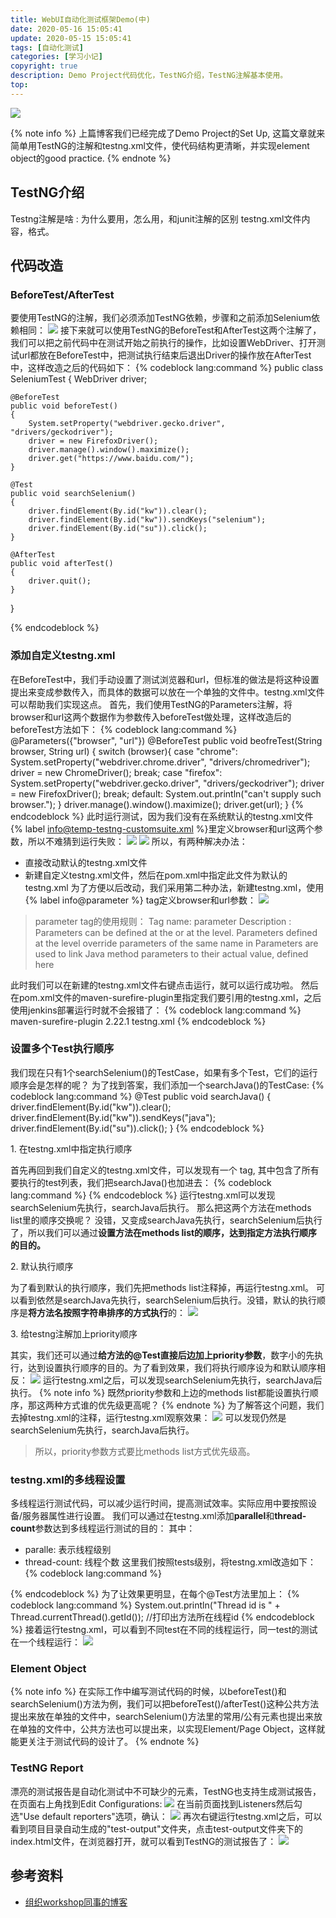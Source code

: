 ```yaml
---
title: WebUI自动化测试框架Demo(中)
date: 2020-05-16 15:05:41
update: 2020-05-15 15:05:41
tags: [自动化测试]
categories: [学习小记]
copyright: true
description: Demo Project代码优化，TestNG介绍，TestNG注解基本使用。
top:
---
```


<a href="https://sm.ms/image/hVCWgPazcRirtLj" target="_blank"><img src="https://i.loli.net/2020/05/15/hVCWgPazcRirtLj.jpg" ></a>

{% note info %}
上篇博客我们已经完成了Demo Project的Set Up, 这篇文章就来简单用TestNG的注解和testng.xml文件，使代码结构更清晰，并实现element object的good practice.
{% endnote %}

## TestNG介绍

Testng注解是啥 : 为什么要用，怎么用，和junit注解的区别
testng.xml文件内容，格式。

## 代码改造
### BeforeTest/AfterTest

要使用TestNG的注解，我们必须添加TestNG依赖，步骤和之前添加Selenium依赖相同：
<a href="https://sm.ms/image/19UmfH3uSvCMDLn" target="_blank"><img src="https://i.loli.net/2020/05/15/19UmfH3uSvCMDLn.png" ></a>
接下来就可以使用TestNG的BeforeTest和AfterTest这两个注解了，我们可以把之前代码中在测试开始之前执行的操作，比如设置WebDriver、打开测试url都放在BeforeTest中，把测试执行结束后退出Driver的操作放在AfterTest中，这样改造之后的代码如下：
{% codeblock lang:command %}
public class SeleniumTest {
    WebDriver driver;

    @BeforeTest
    public void beforeTest()
    {
        System.setProperty("webdriver.gecko.driver", "drivers/geckodriver");
        driver = new FirefoxDriver();
        driver.manage().window().maximize();
        driver.get("https://www.baidu.com/");
    }

    @Test
    public void searchSelenium()
    {
        driver.findElement(By.id("kw")).clear();
        driver.findElement(By.id("kw")).sendKeys("selenium");
        driver.findElement(By.id("su")).click();
    }

    @AfterTest
    public void afterTest()
    {
        driver.quit();
    }
}

{% endcodeblock %}

### 添加自定义testng.xml
在BeforeTest中，我们手动设置了测试浏览器和url，但标准的做法是将这种设置提出来变成参数传入，而具体的数据可以放在一个单独的文件中。testng.xml文件可以帮助我们实现这点。
首先，我们使用TestNG的Parameters注解，将browser和url这两个数据作为参数传入beforeTest做处理，这样改造后的beforeTest方法如下：
{% codeblock lang:command %}
    @Parameters({"browser", "url"})
    @BeforeTest
    public void beofreTest(String browser, String url)
    {
        switch (browser){
            case "chrome":
                System.setProperty("webdriver.chrome.driver", "drivers/chromedriver");
                driver = new ChromeDriver();
                break;
            case "firefox":
                System.setProperty("webdriver.gecko.driver", "drivers/geckodriver");
                driver = new FirefoxDriver();
                break;
            default:
                System.out.println("can't supply such browser.");
        }
        driver.manage().window().maximize();
        driver.get(url);
    }
{% endcodeblock %}
此时运行测试，因为我们没有在系统默认的testng.xml文件{% label info@temp-testng-customsuite.xml %}里定义browser和url这两个参数，所以不难猜到运行失败：
<a href="https://sm.ms/image/ogdLlYPhr54WEck" target="_blank"><img src="https://i.loli.net/2020/05/15/ogdLlYPhr54WEck.png" ></a>
<a href="https://sm.ms/image/8W1a7Y6JSvNrT9Q" target="_blank"><img src="https://i.loli.net/2020/05/15/8W1a7Y6JSvNrT9Q.png" ></a>
所以，有两种解决办法：
- 直接改动默认的testng.xml文件
- 新建自定义testng.xml文件，然后在pom.xml中指定此文件为默认的testng.xml
为了方便以后改动，我们采用第二种办法，新建testng.xml，使用{% label info@parameter %} tag定义browser和url参数：
<a href="https://sm.ms/image/vMOhB3FHkNRTnJK" target="_blank"><img src="https://i.loli.net/2020/05/17/vMOhB3FHkNRTnJK.png" ></a>
>parameter tag的使用规则：
Tag name: parameter Description : Parameters can be defined at the <suite> or at the <test> level. Parameters defined at the <test> level override parameters of the same name in <suite> Parameters are used to link Java method parameters to their actual value, defined here

此时我们可以在新建的testng.xml文件右键点击运行，就可以运行成功啦。
然后在pom.xml文件的maven-surefire-plugin里指定我们要引用的testng.xml，之后使用jenkins部署运行时就不会报错了：
{% codeblock lang:command %}
        <plugin>
          <artifactId>maven-surefire-plugin</artifactId>
          <version>2.22.1</version>
          <configuration>
            <suiteXmlFiles>
              <!--可以添加多个xml文件-->
              <file>testng.xml</file>
            </suiteXmlFiles>
          </configuration>
        </plugin>
{% endcodeblock %}

### 设置多个Test执行顺序
我们现在只有1个searchSelenium()的TestCase，如果有多个Test，它们的运行顺序会是怎样的呢？
为了找到答案，我们添加一个searchJava()的TestCase:
{% codeblock lang:command %}
    @Test
    public void searchJava()
    {
        driver.findElement(By.id("kw")).clear();
        driver.findElement(By.id("kw")).sendKeys("java");
        driver.findElement(By.id("su")).click();
    }
{% endcodeblock %}

<span id="inline-toc">1.</span> 在testng.xml中指定执行顺序

首先再回到我们自定义的testng.xml文件，可以发现有一个<methods> tag, 其中包含了所有要执行的test列表，我们把searchJava()也加进去：
{% codeblock lang:command %}
                <methods>
                    <include name="searchSelenium"/>
                    <include name="searchJava"/>
                </methods>
{% endcodeblock %}
运行testng.xml可以发现searchSelenium先执行，searchJava后执行。
那么把这两个方法在methods list里的顺序交换呢？
没错，又变成searchJava先执行，searchSelenium后执行了，所以我们可以通过**设置方法在methods list的顺序，达到指定方法执行顺序的目的。**

<span id="inline-toc">2.</span> 默认执行顺序

为了看到默认的执行顺序，我们先把methods list注释掉，再运行testng.xml。
可以看到依然是searchJava先执行，searchSelenium后执行。没错，默认的执行顺序是**将方法名按照字符串排序的方式执行**的：
<a href="https://sm.ms/image/tOuk64Mg3GCdB51" target="_blank"><img src="https://i.loli.net/2020/05/17/tOuk64Mg3GCdB51.png" ></a>

<span id="inline-toc">3.</span> 给testng注解加上priority顺序

其实，我们还可以通过**给方法的@Test直接后边加上priority参数**，数字小的先执行，达到设置执行顺序的目的。为了看到效果，我们将执行顺序设为和默认顺序相反：
<a href="https://sm.ms/image/Z6kA2HVbhOeJPUq" target="_blank"><img src="https://i.loli.net/2020/05/17/Z6kA2HVbhOeJPUq.png" ></a>
运行testng.xml之后，可以发现searchSelenium先执行，searchJava后执行。
{% note info %}
既然priority参数和上边的methods list都能设置执行顺序，那这两种方式谁的优先级更高呢？
{% endnote %}
为了解答这个问题，我们去掉testng.xml的注释，运行testng.xml观察效果：
<a href="https://sm.ms/image/geaxQjf2I4JXdqO" target="_blank"><img src="https://i.loli.net/2020/05/17/geaxQjf2I4JXdqO.png" ></a>
可以发现仍然是searchSelenium先执行，searchJava后执行。
>所以，priority参数方式要比methods list方式优先级高。

### testng.xml的多线程设置

多线程运行测试代码，可以减少运行时间，提高测试效率。实际应用中要按照设备/服务器属性进行设置。
我们可以通过在testng.xml添加**parallel**和**thread-count**参数达到多线程运行测试的目的：
其中：
- paralle: 表示线程级别
- thread-count: 线程个数
这里我们按照tests级别，将testng.xml改造如下：
{% codeblock lang:command %}
<?xml version="1.0" encoding="UTF-8"?>
<!DOCTYPE suite SYSTEM "http://testng.org/testng-1.0.dtd">
<suite name="Default Suite" parallel="tests" thread-count="2">
    <parameter name="url" value="https://www.baidu.com/"></parameter>
    <test name="Automation1">
        <classes>
            <class name="org.example.SeleniumTest"></class>
            <parameter name="browser" value="chrome"></parameter>
        </classes>
    </test>
    <test name="Automation2">
        <classes>
            <class name="org.example.SeleniumTest"></class>
            <parameter name="browser" value="firefox"></parameter>
        </classes>
    </test>
</suite>
{% endcodeblock %}
为了让效果更明显，在每个@Test方法里加上：
{% codeblock lang:command %}
        System.out.println("Thread id is " + Thread.currentThread().getId());
        //打印出方法所在线程id
{% endcodeblock %}
接着运行testng.xml，可以看到不同test在不同的线程运行，同一test的测试在一个线程运行：
<a href="https://sm.ms/image/VlObW86dHQ2Y7ry" target="_blank"><img src="https://i.loli.net/2020/05/17/VlObW86dHQ2Y7ry.png" ></a>

### Element Object
{% note info %}
在实际工作中编写测试代码的时候，以beforeTest()和searchSelenium()方法为例，我们可以把beforeTest()/afterTest()这种公共方法提出来放在单独的文件中，searchSelenium()方法里的常用/公有元素也提出来放在单独的文件中，公共方法也可以提出来，以实现Element/Page Object，这样就能更关注于测试代码的设计了。
{% endnote %}

### TestNG Report
漂亮的测试报告是自动化测试中不可缺少的元素，TestNG也支持生成测试报告，在页面右上角找到Edit Configurations:
<a href="https://sm.ms/image/J4EibfRV2wcI9Du" target="_blank"><img src="https://i.loli.net/2020/05/17/J4EibfRV2wcI9Du.png" ></a>
在当前页面找到Listeners然后勾选"Use default reporters"选项，确认：
<a href="https://sm.ms/image/1iVejFuwCdcf7YB" target="_blank"><img src="https://i.loli.net/2020/05/17/1iVejFuwCdcf7YB.png" ></a>
再次右键运行testng.xml之后，可以看到项目目录自动生成的"test-output"文件夹，点击test-output文件夹下的index.html文件，在浏览器打开，就可以看到TestNG的测试报告了：
<a href="https://sm.ms/image/BrM578TpDidxc13" target="_blank"><img src="https://i.loli.net/2020/05/17/BrM578TpDidxc13.png" ></a>

## 参考资料
- [组织workshop同事的博客](https://www.jianshu.com/p/28b7ae892ed1)